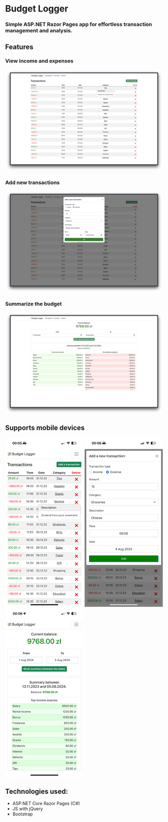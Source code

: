 # Budget Logger

### Simple ASP.NET Razor Pages app for effortless transaction management and analysis.

## Features

### View income and expenses 
<img src="./media/desktopView.png" alt="Desktop View">

### Add new transactions
<img src="./media/desktopAdd.png" alt="Desktop Add">

### Summarize the budget
<img src="./media/desktopSummary.png" alt="Desktop Summary">

## Supports mobile devices

<img src="./media/mobileView.png" alt="Mobile View" width="250">
<img src="./media/mobileAdd.png" alt="Mobile Add" width="250">
<img src="./media/mobileSummary.png" alt="Mobile Summary" width="250">

## Technologies used:
- ASP.NET Core Razor Pages (C#)
- JS with jQuery
- Bootstrap